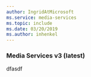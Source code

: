```yaml
---
author: IngridAtMicrosoft
ms.service: media-services
ms.topic: include
ms.date: 03/20/2019
ms.author: inhenkel
---
```


### Media Services v3 (latest)
dfasdf